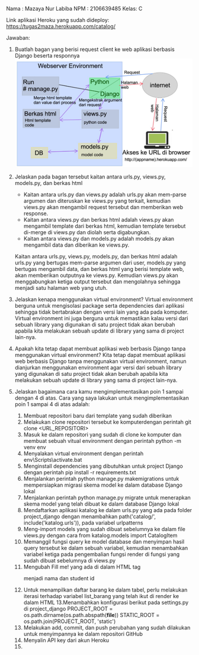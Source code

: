 Nama : Mazaya Nur Labiba
NPM  : 2106639485
Kelas: C

Link aplikasi Heroku yang sudah dideploy: https://tugas2maza.herokuapp.com/catalog/

Jawaban:
1. Buatlah bagan yang berisi request client ke web aplikasi berbasis Django beserta responnya
   ![This is an image](/Bagan_MazayaNurLabiba.jpg)
   
2. Jelaskan pada bagan tersebut kaitan antara urls.py, views.py, models.py, dan berkas html
   - Kaitan antara urls.py dan views.py adalah urls.py akan mem-parse argumen dan diteruskan ke views.py yang terkait, kemudian views.py akan mengambil request tersebut dan memberikan web response.
   - Kaitan antara views.py dan berkas html adalah views.py akan mengambil template dari berkas html, kemudian template tersebut di-merge di views.py dan diolah serta digabungkan.
   - Kaitan antara views.py dan models.py adalah models.py akan mengambil data dan diberikan ke views.py.

   Kaitan antara urls.py, views.py, models.py, dan berkas html adalah urls.py yang bertugas mem-parse argumen dari user, models.py yang bertugas mengambil data, dan berkas html yang berisi template web, akan memberikan outputnya ke views.py. Kemudian views.py akan menggabungkan ketiga output tersebut dan mengolahnya sehingga menjadi satu halaman web yang utuh.

3. Jelaskan kenapa menggunakan virtual environment? 
   Virtual environment berguna untuk mengisolasi package serta dependencies dari aplikasi sehingga tidak bertabrakan dengan versi lain yang ada pada komputer. Virtual environment ini juga berguna untuk memastikan kalau versi dari sebuah library yang digunakan di satu project tidak akan berubah apabila kita melakukan sebuah update di library yang sama di project lain-nya. 

4. Apakah kita tetap dapat membuat aplikasi web berbasis Django tanpa menggunakan virtual environment?
   Kita tetap dapat membuat aplikasi web berbasis Django tanpa menggunakan virtual environment, namun dianjurkan menggunakan environment agar versi dari sebuah library yang digunakan di satu project tidak akan berubah apabila kita melakukan sebuah update di library yang sama di project lain-nya.

5. Jelaskan bagaimana cara kamu mengimplementasikan poin 1 sampai dengan 4 di atas.
   Cara yang saya lakukan untuk mengimplementasikan poin 1 sampai 4 di atas adalah:
   1. Membuat repositori baru dari template yang sudah diberikan
   2. Melakukan clone repositori tersebut ke komputerdengan perintah git clone <URL_REPOSITORI>
   3. Masuk ke dalam repositori yang sudah di clone ke komputer dan membuat sebuah vitual environment dengan perintah python -m venv env
   4. Menyalakan virtual environment dengan perintah env\Scripts\activate.bat
   5. Menginstall dependencies yang dibutuhkan untuk project Django dengan perintah pip install -r requirements.txt
   6. Menjalankan perintah python manage.py makemigrations untuk mempersiapkan migrasi skema model ke dalam database Django lokal
   7. Menjalankan perintah python manage.py migrate untuk menerapkan skema model yang telah dibuat ke dalam database Django lokal
   8. Mendaftarkan aplikasi katalog ke dalam urls.py yang ada pada folder project_django dengan menambahkan path('catalog/', include('katalog.urls')), pada variabel urlpatterns
   9. Meng-import models yang sudah dibuat sebelumnya ke dalam file views.py dengan cara from katalog.models import CatalogItem
   10. Memanggil fungsi query ke model database dan menyimpan hasil query tersebut ke dalam sebuah variabel, kemudian menambahkan variabel ketiga pada pengembalian fungsi render di fungsi yang sudah dibuat sebelumnya di views.py
   11. Mengubah Fill me! yang ada di dalam HTML tag <p> menjadi nama dan student id
   12. Untuk menampilkan daftar barang ke dalam tabel, perlu melakukan iterasi terhadap variabel list_barang yang telah ikut di render ke dalam HTML
   13.Menambahkan konfigurasi berikut pada settings.py di project_django
   PROJECT_ROOT = os.path.dirname(os.path.abspath(__file__))
   STATIC_ROOT = os.path.join(PROJECT_ROOT, 'static')
   14. Melakukan add, commit, dan push perubahan yang sudah dilakukan untuk menyimpannya ke dalam repositori GitHub
   15. Menyalin API key dari akun Heroku
   16. 